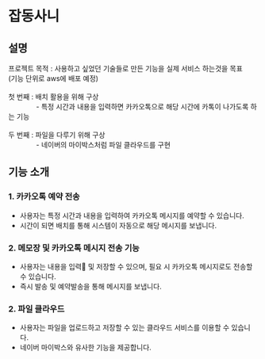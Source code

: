 # 잡동사니

## 설명
프로젝트 목적 : 사용하고 싶었던 기술들로 만든 기능을 실제 서비스 하는것을 목표
<br/>(기능 단위로 aws에 배포 예정) <br/>
<br/>
첫 번째 : 배치 활용을 위해 구상<br/> &emsp;&emsp;&emsp;&emsp;- 특정 시간과 내용을 입력하면 카카오톡으로 해당 시간에 카톡이 나가도록 하는 기능<br/>
<br/>
두 번째 : 파일을 다루기 위해 구상<br/> &emsp;&emsp;&emsp;&emsp;- 네이버의 마이박스처럼 파일 클라우드를 구현

## 기능 소개
### 1. 카카오톡 예약 전송
- 사용자는 특정 시간과 내용을 입력하여 카카오톡 메시지를 예약할 수 있습니다.
- 시간이 되면 배치를 통해 시스템이 자동으로 해당 메시지를 보냅니다.

### 2. 메모장 및 카카오톡 메시지 전송 기능
- 사용자는 내용을 입력 및 저장할 수 있으며, 필요 시 카카오톡 메시지로도 전송할 수 있습니다.
- 즉시 발송 및 예약발송을 통해 메시지를 보냅니다.

### 2. 파일 클라우드
- 사용자는 파일을 업로드하고 저장할 수 있는 클라우드 서비스를 이용할 수 있습니다.
- 네이버 마이박스와 유사한 기능을 제공합니다.
